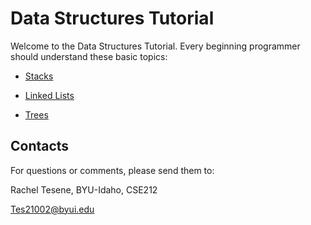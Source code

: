 # Data Structures Tutorial

Welcome to the Data Structures Tutorial. Every beginning programmer should understand these basic topics:

* [Stacks](1-stacks.md)

* [Linked Lists](1-LinkedLists.md)

* [Trees](1-tree.md)

## Contacts

For questions or comments, please send them to:

Rachel Tesene, BYU-Idaho, CSE212

Tes21002@byui.edu